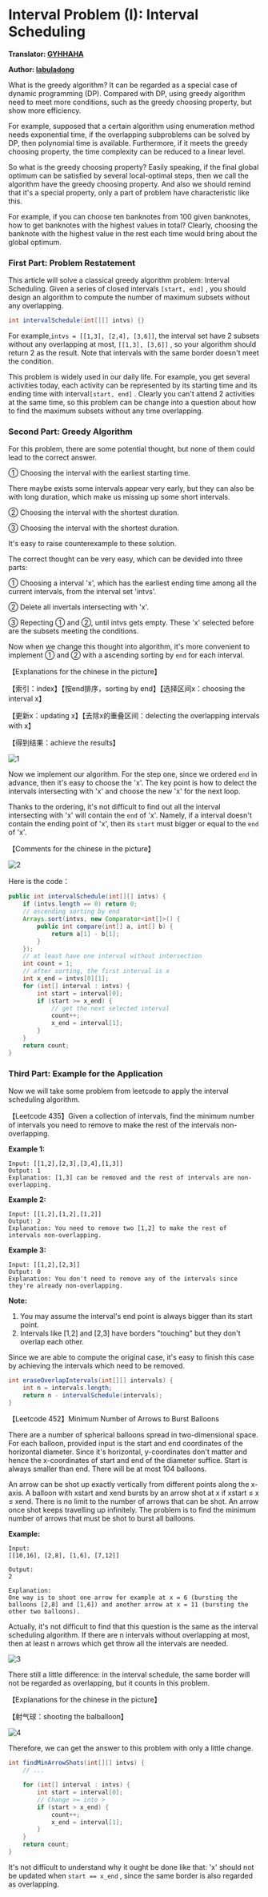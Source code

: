# Interval Problem (I): Interval Scheduling

**Translator: [GYHHAHA](https://github.com/GYHHAHA)**

**Author: [labuladong](https://github.com/labuladong)**

What is the greedy algorithm? It can be regarded as a special case of dynamic programming (DP). Compared with DP, using greedy algorithm need to meet more conditions, such as the greedy choosing property, but show more efficiency.

For example, supposed that a certain algorithm using enumeration method needs exponential time, if the overlapping subproblems can be solved by DP, then polynomial time is available. Furthermore, if it meets the greedy choosing property, the time complexity can be reduced to a linear level.

So what is the greedy choosing property? Easily speaking, if the final global optimum can be satisfied by several local-optimal steps, then we call the algorithm have the greedy choosing property. And also we should remind that it's a special property, only a part of problem have characteristic like this.

For example, if you can choose ten banknotes from 100 given banknotes, how to get banknotes with the highest values in total? Clearly, choosing the banknote with the highest value in the rest each time would bring about the global optimum.

### First Part: Problem Restatement

This article will solve a classical greedy algorithm problem: Interval Scheduling. Given a series of closed intervals `[start, end]` , you should design an algorithm to compute the number of maximum subsets without any overlapping.

```java
int intervalSchedule(int[][] intvs) {}
```

For example,`intvs = [[1,3], [2,4], [3,6]]`, the interval set have 2 subsets without any overlapping at most, `[[1,3], [3,6]]` , so your algorithm should return 2 as the result. Note that intervals with the same border doesn't meet the condition.

This problem is widely used in our daily life. For example, you get several activities today, each activity can be represented by its starting time and its ending time with interval`[start, end]` . Clearly you can't attend 2 activities at the same time, so this problem can be change into a question about how to find the maximum subsets without any time overlapping.

### Second Part: Greedy Algorithm

For this problem, there are some potential thought, but none of them could lead to the correct answer.

① Choosing the interval with the earliest starting time.

There maybe exists some intervals appear very early, but they can also be with long duration, which make us missing up some short intervals.

② Choosing the interval with the shortest duration.

③ Choosing the interval with the shortest duration.

It's easy to raise counterexample to these solution.

The correct thought can be very easy, which can be devided into three parts:

① Choosing a interval 'x', which has the earliest ending time among all the current intervals, from the interval set 'intvs'.

② Delete all invertals intersecting with 'x'.

③ Repecting ① and ②, until intvs gets empty. These 'x' selected before are the subsets meeting the conditions.

Now when we change this thought into algorithm, it's more convenient to implement ① and ② with a ascending sorting by  `end` for each interval.

【Explanations for the chinese in the picture】

【索引：index】【按end排序，sorting by end】【选择区间x：choosing the interval x】

【更新x：updating x】【去除x的重叠区间：delecting the overlapping intervals with x】

【得到结果：achieve the results】



![1](../pictures/interval/1.gif)

Now we implement our algorithm. For the step one, since we ordered `end` in advance, then it's easy to choose the 'x'. The key point is how to delect the intervals intersecting with 'x' and choose the new 'x' for the next loop.

Thanks to the ordering, it's not difficult to find out all the interval intersecting with 'x' will contain the `end` of 'x'. Namely, if a interval doesn't contain the ending point of 'x', then its  `start` must bigger or equal to the  `end` of  'x'.

【Comments for the chinese in the picture】

![2](../pictures/interval/2.jpg)

Here is the code：

```java
public int intervalSchedule(int[][] intvs) {
    if (intvs.length == 0) return 0;
    // ascending sorting by end
    Arrays.sort(intvs, new Comparator<int[]>() {
        public int compare(int[] a, int[] b) {
            return a[1] - b[1];
        }
    });
    // at least have one interval without intersection
    int count = 1;
    // after sorting, the first interval is x
    int x_end = intvs[0][1];
    for (int[] interval : intvs) {
        int start = interval[0];
        if (start >= x_end) {
            // get the next selected interval
            count++;
            x_end = interval[1];
        }
    }
    return count;
}
```

### Third Part: Example for the Application

Now we will take some problem from leetcode to apply the interval scheduling algorithm.

【Leetcode 435】Given a collection of intervals, find the minimum number of intervals you need to remove to make the rest of the intervals non-overlapping.

**Example 1:**

```
Input: [[1,2],[2,3],[3,4],[1,3]]
Output: 1
Explanation: [1,3] can be removed and the rest of intervals are non-overlapping.
```

**Example 2:**

```
Input: [[1,2],[1,2],[1,2]]
Output: 2
Explanation: You need to remove two [1,2] to make the rest of intervals non-overlapping.
```

**Example 3:**

```
Input: [[1,2],[2,3]]
Output: 0
Explanation: You don't need to remove any of the intervals since they're already non-overlapping.
```

**Note:**

1. You may assume the interval's end point is always bigger than its start point.
2. Intervals like [1,2] and [2,3] have borders "touching" but they don't overlap each other.

Since we are able to compute the original case, it's easy to finish this case by achieving the intervals which need to be removed.

```java
int eraseOverlapIntervals(int[][] intervals) {
    int n = intervals.length;
    return n - intervalSchedule(intervals);
}
```

【Leetcode 452】Minimum Number of Arrows to Burst Balloons

There are a number of spherical balloons spread in two-dimensional space. For each balloon, provided input is the start and end coordinates of the horizontal diameter. Since it's horizontal, y-coordinates don't matter and hence the x-coordinates of start and end of the diameter suffice. Start is always smaller than end. There will be at most 104 balloons.

An arrow can be shot up exactly vertically from different points along the x-axis. A balloon with xstart and xend bursts by an arrow shot at x if xstart ≤ x ≤ xend. There is no limit to the number of arrows that can be shot. An arrow once shot keeps travelling up infinitely. The problem is to find the minimum number of arrows that must be shot to burst all balloons.

**Example:**

```
Input:
[[10,16], [2,8], [1,6], [7,12]]

Output:
2

Explanation:
One way is to shoot one arrow for example at x = 6 (bursting the balloons [2,8] and [1,6]) and another arrow at x = 11 (bursting the other two balloons).
```

Actually, it's not difficult to find that this question is the same as the interval scheduling algorithm. If there are n intervals without overlapping at most, then at least n arrows which get throw all the intervals are needed. 

![3](../pictures/interval/3.jpg)

There still a little difference: in the interval schedule, the same border will not be  regarded as overlapping, but it counts in this problem. 

【Explanations for the chinese in the picture】

【射气球：shooting the balballoon】

![4](../pictures/interval/4.jpg)

Therefore, we can get the answer to this problem with only a little change.

```java
int findMinArrowShots(int[][] intvs) {
    // ...

    for (int[] interval : intvs) {
        int start = interval[0];
        // Change >= into >
        if (start > x_end) {
            count++;
            x_end = interval[1];
        }
    }
    return count;
}
```

It's not difficult to understand why it ought be done like that: 'x' should not be updated when  `start == x_end` , since the same border is also regarded as overlapping. 